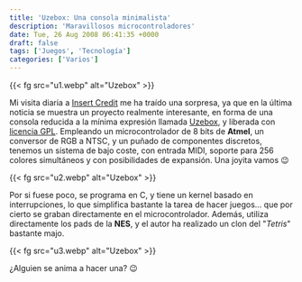 ```yaml
---
title: 'Uzebox: Una consola minimalista'
description: 'Maravillosos microcontroladores'
date: Tue, 26 Aug 2008 06:41:35 +0000
draft: false
tags: ['Juegos', 'Tecnología']
categories: ['Varios']
---
```


{{< fg src="u1.webp" alt="Uzebox" >}}

Mi visita diaria a [Insert Credit](http://www.insertcredit.com/archives/002498.html) me ha traído una sorpresa, ya que en la última noticia se muestra un proyecto realmente interesante, en forma de una consola reducida a la mínima expresión llamada [Uzebox](http://belogic.com/uzebox/), y liberada con [licencia GPL](http://www.gnu.org/licenses/licenses.es.html). Empleando un microcontrolador de 8 bits de **Atmel**, un conversor de RGB a NTSC, y un puñado de componentes discretos, tenemos un sistema de bajo coste, con entrada MIDI, soporte para 256 colores simultáneos y con posibilidades de expansión. Una joyita vamos :wink:

{{< fg src="u2.webp" alt="Uzebox" >}}

Por si fuese poco, se programa en C, y tiene un kernel basado en interrupciones, lo que simplifica bastante la tarea de hacer juegos... que por cierto se graban directamente en el microcontrolador. Además, utiliza directamente los pads de la **NES**, y el autor ha realizado un clon del "_Tetris_" bastante majo.

{{< fg src="u3.webp" alt="Uzebox" >}}

¿Alguien se anima a hacer una? :wink:
